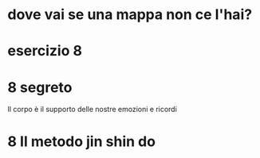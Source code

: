 # dove vai se una mappa non ce l'hai? 


# esercizio 8 



# 8 segreto

Il corpo è il supporto delle nostre emozioni e ricordi

# 8 Il metodo jin shin do

<!--stackedit_data:
eyJoaXN0b3J5IjpbLTU3OTAzNDQ3NF19
-->
